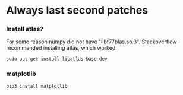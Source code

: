 # Always last second patches

### Install atlas?
For some reason numpy did not have "libf77blas.so.3". Stackoverflow recommended installing atlas, which worked.
```
sudo apt-get install libatlas-base-dev
```

### matplotlib
```
pip3 install matplotlib
```
